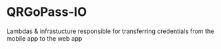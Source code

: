 # QRGoPass-IO
Lambdas & infrastucture responsible for transferring credentials from the mobile app to the web app
